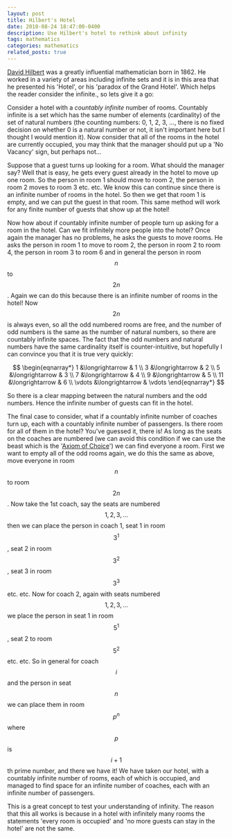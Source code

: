 ```yaml
---
layout: post
title: Hilbert's Hotel
date: 2010-08-24 18:47:00-0400
description: Use Hilbert's hotel to rethink about infinity
tags: mathematics
categories: mathematics
related_posts: true
---
```


[David Hilbert](https://en.wikipedia.org/wiki/David_Hilbert) was a greatly influential mathematician born in 1862. He worked in a variety of areas including infinite sets and it is in this area that he presented his 'Hotel', or his 'paradox of the Grand Hotel'. Which helps the reader consider the infinite., so lets give it a go:

Consider a hotel with a _countably infinite_ number of rooms. Countably infinite is a set which has the same number of elements (cardinality) of the set of natural numbers (the counting numbers: 0, 1, 2, 3, ..., there is no fixed decision on whether 0 is a natural number or not, it isn't important here but I thought I would mention it). Now consider that all of the rooms in the hotel are currently occupied, you may think that the manager should put up a 'No Vacancy' sign, but perhaps not...

Suppose that a guest turns up looking for a room. What should the manager say? Well that is easy, he gets every guest already in the hotel to move up one room. So the person in room 1 should move to room 2, the person in room 2 moves to room 3 etc. etc. We know this can continue since there is an infinite number of rooms in the hotel. So then we get that room 1 is empty, and we can put the guest in that room. This same method will work for any finite number of guests that show up at the hotel!

Now how about if countably infinite number of people turn up asking for a room in the hotel. Can we fit infinitely more people into the hotel? Once again the manager has no problems, he asks the guests to move rooms. He asks the person in room 1 to move to room 2, the person in room 2 to room 4, the person in room 3 to room 6 and in general the person in room $$n$$ to $$2n$$. Again we can do this because there is an infinite number of rooms in the hotel! Now $$2n$$ is always even, so all the odd numbered rooms are free, and the number of odd numbers is the same as the number of natural numbers, so there are countably infinite spaces. The fact that the odd numbers and natural numbers have the same cardinality itself is counter-intuitive, but hopefully I can convince you that it is true very quickly:

$$
\begin{eqnarray*}
1 &\longrightarrow & 1 \\
3 &\longrightarrow & 2 \\
5 &\longrightarrow & 3 \\
7 &\longrightarrow & 4 \\
9 &\longrightarrow & 5 \\
11 &\longrightarrow & 6 \\
\vdots &\longrightarrow & \vdots
\end{eqnarray*}
$$

So there is a clear mapping between the natural numbers and the odd numbers. Hence the infinite number of guests can fit in the hotel.

The final case to consider, what if a countably infinite number of coaches turn up, each with a countably infinite number of passengers. Is there room for all of them in the hotel? You've guessed it, there is! As long as the seats on the coaches are numbered (we can avoid this condition if we can use the beast which is the '[Axiom of Choice](https://en.wikipedia.org/wiki/Axiom_of_choice)') we can find everyone a room. First we want to empty all of the odd rooms again, we do this the same as above, move everyone in room $$n$$ to room $$2n$$. Now take the 1st coach, say the seats are numbered $$1, 2, 3, \ldots$$ then we can place the person in coach 1, seat 1 in room $$3^1$$, seat 2 in room $$3^2$$, seat 3 in room $$3^3$$ etc. etc. Now for coach 2, again with seats numbered $$1, 2, 3, \ldots$$ we place the person in seat 1 in room $$5^1$$, seat 2 to room $$5^2$$ etc. etc. So in general for coach $$i$$ and the person in seat $$n$$ we can place them in room $$p^n$$ where $$p$$ is $$i+1$$th prime number, and there we have it! We have taken our hotel, with a countably infinite number of rooms, each of which is occupied, and managed to find space for an infinite number of coaches, each with an infinite number of passengers.

This is a great concept to test your understanding of infinity. The reason that this all works is because in a hotel with infinitely many rooms the statements 'every room is occupied' and 'no more guests can stay in the hotel' are not the same.
